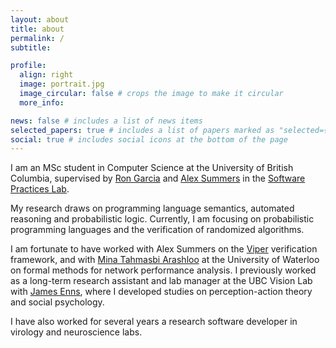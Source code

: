 ```yaml
---
layout: about
title: about
permalink: /
subtitle: 

profile:
  align: right
  image: portrait.jpg
  image_circular: false # crops the image to make it circular
  more_info: 

news: false # includes a list of news items
selected_papers: true # includes a list of papers marked as "selected={true}"
social: true # includes social icons at the bottom of the page
---
```


I am an MSc student in Computer Science at the University of British Columbia, supervised by [Ron Garcia](https://www.cs.ubc.ca/~rxg/) and [Alex Summers](https://www.cs.ubc.ca/~alexsumm/) in the [Software Practices Lab](https://spl.cs.ubc.ca/index.html).

My research draws on programming language semantics, automated reasoning and probabilistic logic. Currently, I am focusing on probabilistic programming languages and the verification of randomized algorithms.

I am fortunate to have worked with Alex Summers on the [Viper](https://www.pm.inf.ethz.ch/research/viper.html) verification framework, and with [Mina Tahmasbi Arashloo](https://mina.arashloo.net/) at the University of Waterloo on formal methods for network performance analysis. I previously worked as a long-term research assistant and lab manager at the UBC Vision Lab with [James Enns](https://psych.ubc.ca/profile/james-enns/), where I developed studies on perception-action theory and social psychology.

I have also worked for several years a research software developer in virology and neuroscience labs.